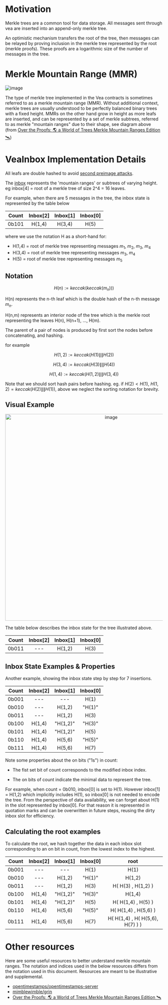 # Motivation

Merkle trees are a common tool for data storage. All messages sent through vea are inserted into an append-only merkle tree. 

An optimistic mechanism transfers the root of the tree, then messages can be relayed by proving inclusion in the merkle tree represented by the root (merkle proofs). These proofs are a logarithmic size of the number of messages in the tree.

# Merkle Mountain Range (MMR)

![image](https://user-images.githubusercontent.com/10378902/236598853-a1d8f60c-c5b7-48d8-96ca-3684216388fa.png)

The type of merkle tree implemented in the Vea contracts is sometimes referred to as a merkle mountain range (MMR). Without additional context, merkle trees are usually understood to be perfectly balanced binary trees with a fixed height. MMRs on the other hand grow in height as more leafs are inserted, and can be represented by a set of merkle subtrees, referred to as merkle "mountain ranges" due to their shape, see diagram above (from [Over the Proofs: 🌎 a World of Trees Merkle Mountain Ranges Edition 🛰️](https://codyx.medium.com/over-the-proofs-a-world-of-trees-merkle-mountain-ranges-edition-%EF%B8%8F-dd4ac0e540fc))

# VeaInbox Implementation Details

All leafs are double hashed to avoid [second preimage attacks](https://flawed.net.nz/2018/02/21/attacking-merkle-trees-with-a-second-preimage-attack/).

The [inbox](https://github.com/kleros/vea/blob/c78180985507611b3f6b69c2863a7a36e1daed47/contracts/src/arbitrumToEth/VeaInboxArbToEth.sol#L50) represents the 'mountain ranges' or subtrees of varying height. eg inbox[4] = root of a merkle tree of size 2^4 = 16 leaves. 

For example, when there are 5 messages in the tree, the inbox state is represented by the table below

| Count | Inbox[2] | Inbox[1] | Inbox[0] |
|-------|:--------:|:--------:|:--------:|
| 0b101 |   H(1,4) |  H(3,4)  |   H(5)   |

where we use the notation H as a short-hand for:

- H(1,4) = root of merkle tree representing messages $m_1$, $m_2$, $m_3$, $m_4$
- H(3,4) = root of merkle tree representing messages $m_3$, $m_4$
- H(5) = root of merkle tree representing messages $m_5$

## Notation

$$H(n):= keccak(keccak(m_n)))$$

H(n) represents the n-th leaf which is the double hash of the n-th message $m_n$. 

H(n,m) represents an interior node of the tree which is the merkle root representing the leaves H(n), H(n+1), ..., H(m).

The parent of a pair of nodes is produced by first sort the nodes before concatenating, and hashing.

for example

$$H(1,2):= keccak(H(1) \mathbin{\|\|}H(2))$$

$$H(3,4):= keccak(H(3) \mathbin{\|\|}H(4))$$

$$H(1,4):= keccak(H(1,2) \mathbin{\|\|}H(3,4))$$

Note that we should sort hash pairs before hashing. eg. if $H(2) < H(1)$, $H(1,2) = keccak(H(2) \mathbin{\|\|}H(1))$, above we neglect the sorting notation for brevity.

## Visual Example

<p align="center"><img width="662" alt="image" src="https://user-images.githubusercontent.com/10378902/236891420-d771eb2a-1b40-4570-be5c-a9cbd0d08da4.png"></p>


The table below describes the inbox state for the tree illustrated above.

| Count | Inbox[2] | Inbox[1] | Inbox[0] |
|-------|:--------:|:--------:|:--------:|
| 0b011 |    ---   |  H(1,2)  |   H(3)   |

## Inbox State Examples & Properties

Another example, showing the inbox state step by step for 7 insertions.

| Count | Inbox[2] | Inbox[1] | Inbox[0] |
|-------|:--------:|:--------:|:--------:|
| 0b001 |    ---   |    ---   |   H(1)   |
| 0b010 |    ---   |  H(1,2)  |  "H(1)"  |
| 0b011 |    ---   |  H(1,2)  |   H(3)   |
| 0b100 |  H(1,4)  | "H(1,2)" |  "H(3)"  |
| 0b101 |  H(1,4)  | "H(1,2)" |   H(5)   |
| 0b110 |  H(1,4)  | H(5,6) |   "H(5)"   |
| 0b111 |  H(1,4)  | H(5,6) |   H(7)   |

Note some properties about the on bits ("1s") in count:

- The fist set bit of count corresponds to the modified inbox index.

- The on bits of count indicate the minimal data to represent the tree. 

For example, when count = 0b010, inbox[0] is set to H(1). However inbox[1] = H(1,2) which implicitly includes H(1), so inbox[0] is not needed to encode the tree. From the perspective of data availability, we can forget about H(1) in the slot represented by inbox[0]. For that reason it is represented in quotation marks and can be overwritten in future steps, reusing the dirty inbox slot for efficiency.

## Calculating the root examples

To calculate the root, we hash together the data in each inbox slot corresponding to an on bit in count, from the lowest index to the highest.

| Count | Inbox[2] | Inbox[1] | Inbox[0] | root |
|-------|:--------:|:--------:|:--------:|:--------:|
| 0b001 |    ---   |    ---   |   H(1)   |H(1)
| 0b010 |    ---   |  H(1,2)  |  "H(1)"  |H(1,2)
| 0b011 |    ---   |  H(1,2)  |   H(3)   |H( H(3) , H(1,2) )
| 0b100 |  H(1,4)  | "H(1,2)" |  "H(3)"  |H(1,4)
| 0b101 |  H(1,4)  | "H(1,2)" |   H(5)   |H( H(1,4) , H(5) )
| 0b110 |  H(1,4)  | H(5,6) |   "H(5)"   |H( H(1,4) , H(5,6) )
| 0b111 |  H(1,4)  | H(5,6) |   H(7)   |H( H(1,4) , H( H(5,6), H(7) ) )

# Other resources

Here are some useful resources to better understand merkle mountain ranges. The notation and indices used in the below resources differs from the notation used in this document. Resources are meant to be illustrative and supplemental.

- [opentimestamps/opentimestamps-server](https://github.com/opentimestamps/opentimestamps-server/blob/master/doc/merkle-mountain-range.md)
- [mimblewimble/grin](https://github.com/mimblewimble/grin/blob/master/doc/mmr.md)
- [Over the Proofs: 🌎 a World of Trees Merkle Mountain Ranges Edition 🛰️](https://codyx.medium.com/over-the-proofs-a-world-of-trees-merkle-mountain-ranges-edition-%EF%B8%8F-dd4ac0e540fc)
